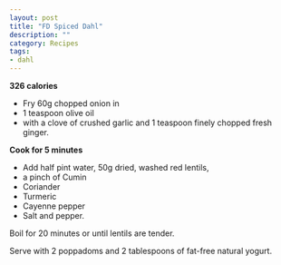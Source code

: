 ```yaml
---
layout: post
title: "FD Spiced Dahl"
description: ""
category: Recipes
tags:
- dahl
---
```


<b>326 calories</b>

* Fry 60g chopped onion in
* 1 teaspoon olive oil
* with a clove of crushed garlic and 1 teaspoon finely chopped fresh ginger.

<b>Cook for 5 minutes</b>

* Add half pint water, 50g dried, washed red lentils,
* a pinch of Cumin
* Coriander
* Turmeric
* Cayenne pepper
* Salt and pepper.

Boil for 20 minutes or until lentils are tender.

Serve with 2 poppadoms and 2 tablespoons of fat-free natural yogurt.
